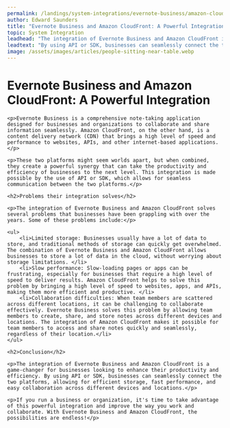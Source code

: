 ```yaml
---
permalink: /landings/system-integrations/evernote-business/amazon-cloudfront
author: Edward Saunders
title: "Evernote Business and Amazon CloudFront: A Powerful Integration"
topic: System Integration
leadhead: "The integration of Evernote Business and Amazon CloudFront is a game-changer for businesses looking to enhance their productivity and efficiency"
leadtext: "By using API or SDK, businesses can seamlessly connect the two platforms, allowing for efficient storage, fast performance, and easy collaboration across different devices and locations."
image: /assets/images/articles/people-sitting-near-table.webp
---
```

<div class="arttext">	<h1>Evernote Business and Amazon CloudFront: A Powerful Integration</h1>

	<p>Evernote Business is a comprehensive note-taking application designed for businesses and organizations to collaborate and share information seamlessly. Amazon CloudFront, on the other hand, is a content delivery network (CDN) that brings a high level of speed and performance to websites, APIs, and other internet-based applications.</p>

	<p>These two platforms might seem worlds apart, but when combined, they create a powerful synergy that can take the productivity and efficiency of businesses to the next level. This integration is made possible by the use of API or SDK, which allows for seamless communication between the two platforms.</p>

	<h2>Problems their integration solves</h2>

	<p>The integration of Evernote Business and Amazon CloudFront solves several problems that businesses have been grappling with over the years. Some of these problems include:</p>

	<ul>
		<li>Limited storage: Businesses usually have a lot of data to store, and traditional methods of storage can quickly get overwhelmed. The combination of Evernote Business and Amazon CloudFront allows businesses to store a lot of data in the cloud, without worrying about storage limitations. </li>
		<li>Slow performance: Slow-loading pages or apps can be frustrating, especially for businesses that require a high level of speed to deliver results. Amazon CloudFront helps to solve this problem by bringing a high level of speed to websites, apps, and APIs, making them more efficient and productive. </li>
		<li>Collaboration difficulties: When team members are scattered across different locations, it can be challenging to collaborate effectively. Evernote Business solves this problem by allowing team members to create, share, and store notes across different devices and locations. The integration of Amazon CloudFront makes it possible for team members to access and share notes quickly and seamlessly, regardless of their location.</li>
	</ul>

	<h2>Conclusion</h2>

	<p>The integration of Evernote Business and Amazon CloudFront is a game-changer for businesses looking to enhance their productivity and efficiency. By using API or SDK, businesses can seamlessly connect the two platforms, allowing for efficient storage, fast performance, and easy collaboration across different devices and locations.</p>

	<p>If you run a business or organization, it's time to take advantage of this powerful integration and improve the way you work and collaborate. With Evernote Business and Amazon CloudFront, the possibilities are endless!</p>
</div>